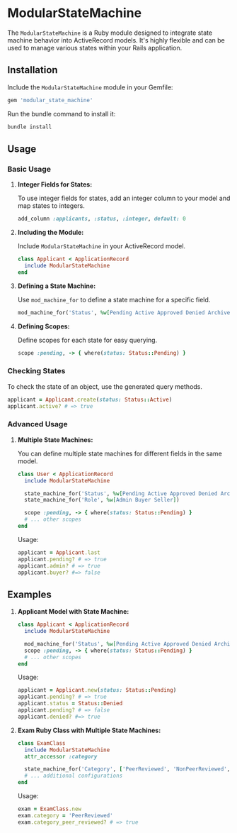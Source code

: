 
# ModularStateMachine

The `ModularStateMachine` is a Ruby module designed to integrate state machine behavior into ActiveRecord models. It's highly flexible and can be used to manage various states within your Rails application.

## Installation

Include the `ModularStateMachine` module in your Gemfile:

```ruby
gem 'modular_state_machine'
```

Run the bundle command to install it:

```bash
bundle install
```

## Usage

### Basic Usage

1. **Integer Fields for States:**

   To use integer fields for states, add an integer column to your model and map states to integers.

   ```ruby
   add_column :applicants, :status, :integer, default: 0
   ```

2. **Including the Module:**

   Include `ModularStateMachine` in your ActiveRecord model.

   ```ruby
   class Applicant < ApplicationRecord
     include ModularStateMachine
   end
   ```

3. **Defining a State Machine:**

   Use `mod_machine_for` to define a state machine for a specific field.

   ```ruby
   mod_machine_for('Status', %w[Pending Active Approved Denied Archived])
   ```

4. **Defining Scopes:**

   Define scopes for each state for easy querying.

   ```ruby
   scope :pending, -> { where(status: Status::Pending) }
   ```

### Checking States

To check the state of an object, use the generated query methods.

```ruby
applicant = Applicant.create(status: Status::Active)
applicant.active? # => true
```   

### Advanced Usage

1. **Multiple State Machines:**

   You can define multiple state machines for different fields in the same model.

   ```ruby
   class User < ApplicationRecord
     include ModularStateMachine

     state_machine_for('Status', %w[Pending Active Approved Denied Archived])
     state_machine_for('Role', %w[Admin Buyer Seller])
   
     scope :pending, -> { where(status: Status::Pending) }    
     # ... other scopes
   end
   ```

   Usage:

   ```ruby
   applicant = Applicant.last
   applicant.pending? # => true
   applicant.admin? # => true
   applicant.buyer? #=> false
   ```

## Examples

1. **Applicant Model with State Machine:**

   ```ruby
   class Applicant < ApplicationRecord
     include ModularStateMachine

     mod_machine_for('Status', %w[Pending Active Approved Denied Archived])
     scope :pending, -> { where(status: Status::Pending) }
     # ... other scopes
   end
   ```

   Usage:

   ```ruby
   applicant = Applicant.new(status: Status::Pending)
   applicant.pending? # => true
   applicant.status = Status::Denied
   applicant.pending? # => false
   applicant.denied? #=> true
   ```

2. **Exam Ruby Class with Multiple State Machines:**

   ```ruby
   class ExamClass
     include ModularStateMachine
     attr_accessor :category

     state_machine_for('Category', ['PeerReviewed', 'NonPeerReviewed', 'CaseStudy', 'Flyies'])
     # ... additional configurations
   end
   ```

   Usage:

   ```ruby
   exam = ExamClass.new
   exam.category = 'PeerReviewed'
   exam.category_peer_reviewed? # => true
   ```
